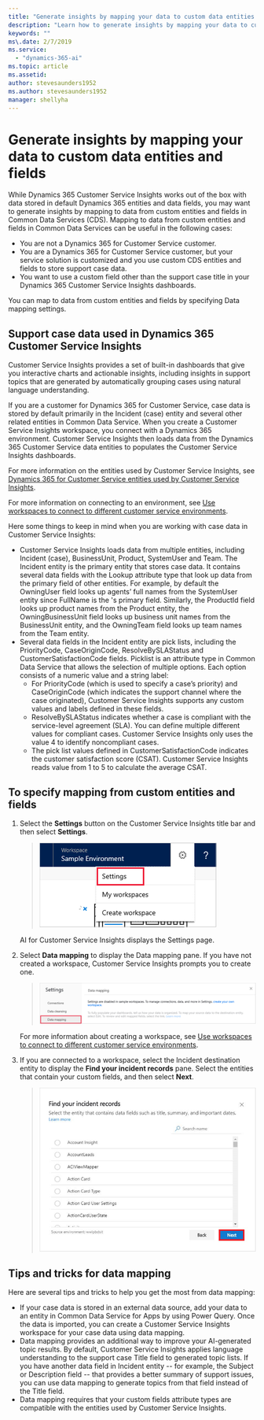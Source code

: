 ```yaml
---
title: "Generate insights by mapping your data to custom data entities and fields​"
description: "Learn how to generate insights by mapping your data to custom data entities and fields​."
keywords: ""
ms\.date: 2/7/2019
ms.service:
  - "dynamics-365-ai"
ms.topic: article
ms.assetid: 
author: stevesaunders1952
ms.author: stevesaunders1952
manager: shellyha
---
```


# Generate insights by mapping your data to custom data entities and fields

While Dynamics 365 Customer Service Insights works out of the box with data stored in default Dynamics 365 entities and data fields, you may want to generate insights by mapping to data from custom entities and fields in Common Data Services (CDS). Mapping to data from custom entities and fields in Common Data Services can be useful in the following cases:

* You are not a Dynamics 365 for Customer Service customer.
* You are a Dynamics 365 for Customer Service customer, but your service solution is customized and you use custom CDS entities and fields to store support case data.
* You want to use a custom field other than the support case title in your Dynamics 365 Customer Service Insights dashboards.

You can map to data from custom entities and fields by specifying Data mapping settings.

## Support case data used in Dynamics 365 Customer Service Insights

Customer Service Insights provides a set of built-in dashboards that give you interactive charts and actionable insights, including insights in support topics that are generated by automatically grouping cases using natural language understanding.

If you are a customer for Dynamics 365 for Customer Service, case data is stored by default primarily in the Incident (case) entity and several other related entities in Common Data Service. When you create a Customer Service Insights workspace, you connect with a Dynamics 365 environment. Customer Service Insights then loads data from the Dynamics 365 Customer Service data entities to populates the Customer Service Insights dashboards.

For more information on the entities used by Customer Service Insights, see [Dynamics 365 for Customer Service entities used by Customer Service Insights](customer-service-entities.md).

For more information on connecting to an environment, see [Use workspaces to connect to different customer service environments](use-workspaces.md).

Here some things to keep in mind when you are working with case data in Customer Service Insights:

* Customer Service Insights loads data from multiple entities, including Incident (case), BusinessUnit, Product, SystemUser and Team. The Incident entity is the primary entity that stores case data. It contains several data fields with the Lookup attribute type that look up data from the primary field of other entities. For example, by default the OwningUser field looks up agents’ full names from the SystemUser entity since FullName is the 's primary field. Similarly, the ProductId field looks up product names from the Product entity, the OwningBusinessUnit field looks up business unit names from the BusinessUnit entity, and the OwningTeam field looks up team names from the Team entity.
* Several data fields in the Incident entity are pick lists, including the PriorityCode, CaseOriginCode, ResolveBySLAStatus and CustomerSatisfactionCode fields. Picklist is an attribute type in Common Data Service that allows the selection of multiple options. Each option consists of a numeric value and a string label:
  * For PriorityCode (which is used to specify a case’s priority) and CaseOriginCode (which indicates the support channel where the case originated), Customer Service Insights supports any custom values and labels defined in these fields.
  * ResolveBySLAStatus indicates whether a case is compliant with the service-level agreement (SLA). You can define multiple different values for compliant cases. Customer Service Insights only uses the value 4 to identify noncompliant cases.  
  * The pick list values defined in CustomerSatisfactionCode indicates the customer satisfaction score (CSAT). Customer Service Insights reads value from 1 to 5 to calculate the average CSAT.

## To specify mapping from custom entities and fields

1. Select the **Settings** button on the Customer Service Insights title bar and then select **Settings**.

   > ![Settings button](media/ai-csi-settings-button.PNG)

   AI for Customer Service Insights displays the Settings page.

2. Select **Data mapping** to display the Data mapping pane. If you have not created a workspace, Customer Service Insights prompts you to create one.

   > ![Data mapping pane](media/data-mapping-pane.PNG)

   For more information about creating a workspace, see [Use workspaces to connect to different customer service environments](use-workspaces.md).

3. If you are connected to a workspace, select the Incident destination entity to display the **Find your incident records** pane. Select the entities that contain your custom fields, and then select **Next**.

   > ![Find records pane](media/find-records-pane.PNG)

## Tips and tricks for data mapping

Here are several tips and tricks to help you get the most from data mapping:

* If your case data is stored in an external data source, add your data to an entity in Common Data Service for Apps by using Power Query. Once the data is imported, you can create a Customer Service Insights workspace for your case data using data mapping.
* Data mapping provides an additional way to improve your AI-generated topic results. By default, Customer Service Insights applies language understanding to the support case Title field to generated topic lists. If you have another data field in Incident entity -- for example, the Subject or Description field -- that provides a better summary of support issues, you can use data mapping to generate topics from that field instead of the Title field.
* Data mapping requires that your custom fields attribute types are compatible with the entities used by Customer Service Insights.
